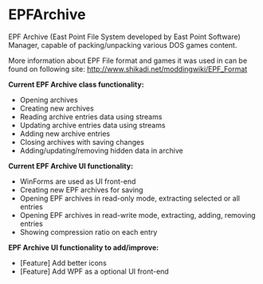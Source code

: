 # EPFArchive
EPF Archive (East Point File System developed by East Point Software) Manager, capable of packing/unpacking various DOS games content.

More information about EPF File format and games it was used in can be found on following site:
http://www.shikadi.net/moddingwiki/EPF_Format

**Current EPF Archive class functionality:**
- Opening archives
- Creating new archives
- Reading archive entries data using streams
- Updating archive entries data using streams
- Adding new archive entries
- Closing archives with saving changes
- Adding/updating/removing hidden data in archive

**Current EPF Archive UI functionality:**
- WinForms are used as UI front-end
- Creating new EPF archives for saving
- Opening EPF archives in read-only mode, extracting selected or all entries
- Opening EPF archives in read-write mode, extracting, adding, removing entries
- Showing compression ratio on each entry

**EPF Archive UI functionality to add/improve:**
- [Feature] Add better icons
- [Feature] Add WPF as a optional UI front-end
